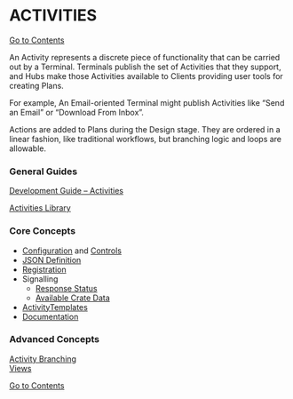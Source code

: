 # ACTIVITIES

[Go to Contents](https://github.com/Fr8org/Fr8Core/blob/master/docs/Home.md)  

An Activity represents a discrete piece of functionality that can be carried out by a Terminal.  Terminals publish the set of Activities that they support, and Hubs make those Activities available to Clients providing user tools for creating Plans.

For example, An Email-oriented Terminal might publish Activities like “Send an Email” or “Download From Inbox”.

Actions are added to Plans during the Design stage. They are ordered in a linear fashion, like traditional workflows, but branching logic and loops are allowable.

### General Guides

[Development Guide – Activities](https://github.com/Fr8org/Fr8Core/blob/master/docs/ForDevelopers/DevelopmentGuides/ActivityDevelopmentGuide.md)

[Activities Library](https://github.com/Fr8org/Fr8Core/blob/master/docs/ForDevelopers/ActivitiesLibrary.md)

### Core Concepts

* [Configuration](https://github.com/Fr8org/Fr8Core/blob/master/docs/ForDevelopers/OperatingConcepts/ActivityConfiguration.md) and [Controls](https://github.com/Fr8org/Fr8Core/blob/master/docs/ForDevelopers/DevelopmentGuides/ConfigurationControls.md)    
* [JSON Definition](https://github.com/Fr8org/Fr8Core/blob/master/docs/ForDevelopers/ActivityJSONDefinition.md)
* [Registration](https://github.com/Fr8org/Fr8Core/blob/master/docs/ForDevelopers/ActivitiesRegistration.md)
* Signalling
    * [Response Status](https://github.com/Fr8org/Fr8Core/blob/master/docs/ForDevelopers/ActivitiesCommunication.md)
    * [Available Crate Data](https://github.com/Fr8org/Fr8Core/blob/master/docs/ForDevelopers/CrateSignalling.md)
* [ActivityTemplates](https://github.com/Fr8org/Fr8Core/blob/master/docs/ForDevelopers/Objects/ActivityTemplates.md)
* [Documentation](https://github.com/Fr8org/Fr8Core/blob/master/docs/ForDevelopers/ActivityDevelopmentBuildingDocumentation.md)

### Advanced Concepts

[Activity Branching](https://github.com/Fr8org/Fr8Core/blob/master/docs/ForDevelopers/Branching.md)   
[Views](https://github.com/Fr8org/Fr8Core/blob/master/docs/ForDevelopers/ActivitiesViews.md)

[Go to Contents](https://github.com/Fr8org/Fr8Core/blob/master/docs/Home.md)  
